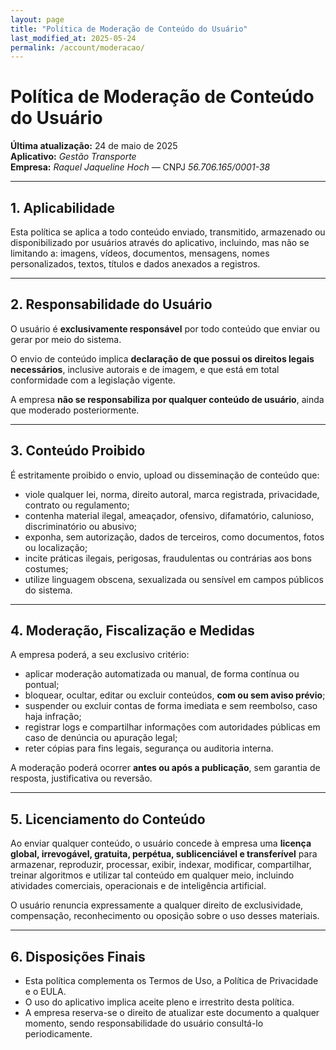 ```yaml
---
layout: page
title: "Política de Moderação de Conteúdo do Usuário"
last_modified_at: 2025-05-24
permalink: /account/moderacao/
---
```


# Política de Moderação de Conteúdo do Usuário

**Última atualização:** 24 de maio de 2025  
**Aplicativo:** *Gestão Transporte*  
**Empresa:** *Raquel Jaqueline Hoch* — CNPJ *56.706.165/0001-38*  

---

## 1. Aplicabilidade

Esta política se aplica a todo conteúdo enviado, transmitido, armazenado ou disponibilizado por usuários através do aplicativo, incluindo, mas não se limitando a: imagens, vídeos, documentos, mensagens, nomes personalizados, textos, títulos e dados anexados a registros.

---

## 2. Responsabilidade do Usuário

O usuário é **exclusivamente responsável** por todo conteúdo que enviar ou gerar por meio do sistema.

O envio de conteúdo implica **declaração de que possui os direitos legais necessários**, inclusive autorais e de imagem, e que está em total conformidade com a legislação vigente.

A empresa **não se responsabiliza por qualquer conteúdo de usuário**, ainda que moderado posteriormente.

---

## 3. Conteúdo Proibido

É estritamente proibido o envio, upload ou disseminação de conteúdo que:

- viole qualquer lei, norma, direito autoral, marca registrada, privacidade, contrato ou regulamento;
- contenha material ilegal, ameaçador, ofensivo, difamatório, calunioso, discriminatório ou abusivo;
- exponha, sem autorização, dados de terceiros, como documentos, fotos ou localização;
- incite práticas ilegais, perigosas, fraudulentas ou contrárias aos bons costumes;
- utilize linguagem obscena, sexualizada ou sensível em campos públicos do sistema.

---

## 4. Moderação, Fiscalização e Medidas

A empresa poderá, a seu exclusivo critério:

- aplicar moderação automatizada ou manual, de forma contínua ou pontual;
- bloquear, ocultar, editar ou excluir conteúdos, **com ou sem aviso prévio**;
- suspender ou excluir contas de forma imediata e sem reembolso, caso haja infração;
- registrar logs e compartilhar informações com autoridades públicas em caso de denúncia ou apuração legal;
- reter cópias para fins legais, segurança ou auditoria interna.

A moderação poderá ocorrer **antes ou após a publicação**, sem garantia de resposta, justificativa ou reversão.

---

## 5. Licenciamento do Conteúdo

Ao enviar qualquer conteúdo, o usuário concede à empresa uma **licença global, irrevogável, gratuita, perpétua, sublicenciável e transferível** para armazenar, reproduzir, processar, exibir, indexar, modificar, compartilhar, treinar algoritmos e utilizar tal conteúdo em qualquer meio, incluindo atividades comerciais, operacionais e de inteligência artificial.

O usuário renuncia expressamente a qualquer direito de exclusividade, compensação, reconhecimento ou oposição sobre o uso desses materiais.

---

## 6. Disposições Finais

- Esta política complementa os Termos de Uso, a Política de Privacidade e o EULA.
- O uso do aplicativo implica aceite pleno e irrestrito desta política.
- A empresa reserva-se o direito de atualizar este documento a qualquer momento, sendo responsabilidade do usuário consultá-lo periodicamente.
